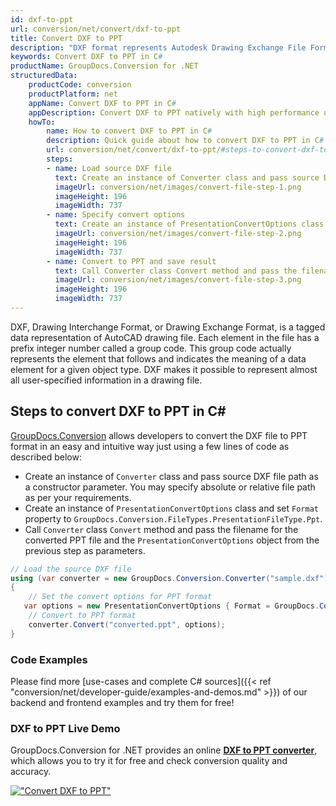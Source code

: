 ```yaml
---
id: dxf-to-ppt
url: conversion/net/convert/dxf-to-ppt
title: Convert DXF to PPT
description: "DXF format represents Autodesk Drawing Exchange File Format with .dxf extension. Learn how to convert DXF to PPT file programmatically in C# language using GroupDocs.Conversion for .NET library."
keywords: Convert DXF to PPT in C#
productName: GroupDocs.Conversion for .NET
structuredData:
    productCode: conversion
    productPlatform: net
    appName: Convert DXF to PPT in C#
    appDescription: Convert DXF to PPT natively with high performance using C# language and server side GroupDocs.Conversion for .NET APIs, without the use of any software like Microsoft or Open Office.
    howTo:
        name: How to convert DXF to PPT in C# 
        description: Quick guide about how to convert DXF to PPT in C# with high performance and accuracy.
        url: conversion/net/convert/dxf-to-ppt/#steps-to-convert-dxf-to-ppt-in-c
        steps:
        - name: Load source DXF file 
          text: Create an instance of Converter class and pass source DXF file path as a constructor parameter. You may specify absolute or relative file path as per your requirements. 
          imageUrl: conversion/net/images/convert-file-step-1.png
          imageHeight: 196
          imageWidth: 737
        - name: Specify convert options 
          text: Create an instance of PresentationConvertOptions class.
          imageUrl: conversion/net/images/convert-file-step-2.png
          imageHeight: 196
          imageWidth: 737
        - name: Convert to PPT and save result 
          text: Call Converter class Convert method and pass the filename for the converted HTML file and the PresentationConvertOptions object from the previous step as parameters.
          imageUrl: conversion/net/images/convert-file-step-3.png
          imageHeight: 196
          imageWidth: 737
---
```


DXF, Drawing Interchange Format, or Drawing Exchange Format, is a tagged data representation of AutoCAD drawing file. Each element in the file has a prefix integer number called a group code. This group code actually represents the element that follows and indicates the meaning of a data element for a given object type. DXF makes it possible to represent almost all user-specified information in a drawing file.

## Steps to convert DXF to PPT in C#

[GroupDocs.Conversion](https://products.groupdocs.com/conversion/net) allows developers to convert the DXF file to PPT format in an easy and intuitive way just using a few lines of code as described below:

* Create an instance of `Converter` class and pass source DXF file path as a constructor parameter. You may specify absolute or relative file path as per your requirements. 
* Create an instance of `PresentationConvertOptions` class and set `Format` property to `GroupDocs.Conversion.FileTypes.PresentationFileType.Ppt`.
* Call `Converter` class `Convert` method and pass the filename for the converted PPT file and the `PresentationConvertOptions` object from the previous step as parameters.

```csharp
// Load the source DXF file
using (var converter = new GroupDocs.Conversion.Converter("sample.dxf"))
{
    // Set the convert options for PPT format
   var options = new PresentationConvertOptions { Format = GroupDocs.Conversion.FileTypes.PresentationFileType.Ppt };
    // Convert to PPT format
    converter.Convert("converted.ppt", options);
}
```

### Code Examples

Please find more [use-cases and complete C# sources]({{< ref "conversion/net/developer-guide/examples-and-demos.md" >}}) of our backend and frontend examples and try them for free!

### DXF to PPT Live Demo

GroupDocs.Conversion for .NET provides an online [**DXF to PPT converter**](https://products.groupdocs.app/conversion/dxf-to-ppt), which allows you to try it for free and check conversion quality and accuracy.

[!["Convert DXF to PPT"](conversion/net/images/convert-to-ppt/convert-dxf-to-ppt.png)](https://products.groupdocs.app/conversion/dxf-to-ppt)